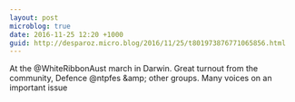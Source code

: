 ```yaml
---
layout: post
microblog: true
date: 2016-11-25 12:20 +1000
guid: http://desparoz.micro.blog/2016/11/25/t801973876771065856.html
---
```

At the @WhiteRibbonAust march in Darwin. Great turnout from the community, Defence @ntpfes &amp;amp; other groups. Many voices on an important issue
